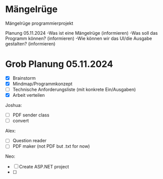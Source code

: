 # Mängelrüge
Mängelrüge programmierprojekt


Planung 05.11.2024
-Was ist eine Mängelrüge (informieren)
-Was soll das Programm können? (informieren)
-Wie können wir das UI/die Ausgabe gestalten? (informieren)

# Grob Planung 05.11.2024

- [x] Brainstorm
- [x] Mindmap/Programmkonzept
- [ ] Technische Anforderungsliste (mit konkrete Ein/Ausgaben)
- [x] Arbeit verteilen

Joshua:
- [ ] PDF sender class
- [ ] convert 

Alex:
- [ ] Question reader
- [ ] PDF maker (not PDF but .txt for now)

Neo:
- [ ] Create ASP.NET project
- [ ] 

